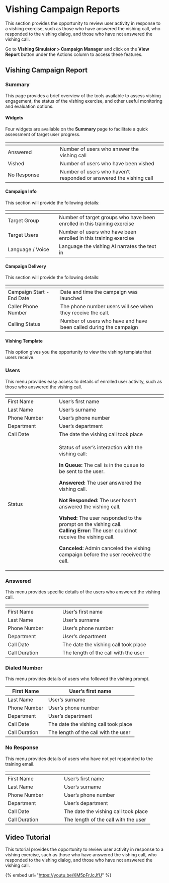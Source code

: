 # Vishing Campaign Reports

This section provides the opportunity to review user activity in response to a vishing exercise, such as those who have answered the vishing call, who responded to the vishing dialog, and those who have not answered the vishing call.

Go to **Vishing Simulator > Campaign Manager** and click on the **View Report** button under the Actions column to access these features.

## Vishing Campaign Report

### Summary

This page provides a brief overview of the tools available to assess vishing engagement, the status of the vishing exercise, and other useful monitoring and evaluation options.

#### Widgets

Four widgets are available on the **Summary** page to facilitate a quick assessment of target user progress.

<table data-header-hidden><thead><tr><th width="150"></th><th></th><th data-hidden></th></tr></thead><tbody><tr><td>Answered</td><td>Number of users who answer the vishing call</td><td></td></tr><tr><td>Vished</td><td>Number of users who have been vished</td><td></td></tr><tr><td>No Response</td><td>Number of users who haven’t responded or answered the vishing call</td><td></td></tr></tbody></table>

#### Campaign Info

This section will provide the following details:

<table data-header-hidden><thead><tr><th width="147"></th><th></th><th data-hidden></th></tr></thead><tbody><tr><td>Target Group</td><td>Number of target groups who have been enrolled in this training exercise</td><td></td></tr><tr><td>Target Users</td><td>Number of users who have been enrolled in this training exercise</td><td></td></tr><tr><td>Language / Voice</td><td>Language the vishing AI narrates the text in</td><td></td></tr></tbody></table>

#### Campaign Delivery

This section will provide the following details:

<table data-header-hidden><thead><tr><th width="151"></th><th></th><th data-hidden></th></tr></thead><tbody><tr><td>Campaign Start - End Date</td><td>Date and time the campaign was launched</td><td></td></tr><tr><td>Caller Phone Number</td><td>The phone number users will see when they receive the call.</td><td></td></tr><tr><td>Calling Status</td><td>Number of users who have and have been called during the campaign</td><td></td></tr></tbody></table>

#### Vishing Template

This option gives you the opportunity to view the vishing template that users receive.

### Users

This menu provides easy access to details of enrolled user activity, such as those who answered the vishing call.

<table data-header-hidden><thead><tr><th width="147"></th><th></th><th data-hidden></th><th data-hidden></th></tr></thead><tbody><tr><td>First Name</td><td>User’s first name</td><td></td><td></td></tr><tr><td>Last Name</td><td>User’s surname</td><td></td><td></td></tr><tr><td>Phone Number</td><td>User’s phone number</td><td></td><td></td></tr><tr><td>Department</td><td>User’s department</td><td></td><td></td></tr><tr><td>Call Date</td><td>The date the vishing call took place</td><td></td><td></td></tr><tr><td>Status</td><td><p>Status of user’s interaction with the vishing call:<br></p><p><strong>In Queue:</strong> The call is in the queue to be sent to the user.</p><p><strong>Answered:</strong> The user answered the vishing call.</p><p><strong>Not Responded:</strong> The user hasn’t answered the vishing call.</p><p><strong>Vished:</strong> The user responded to the prompt on the vishing call.<br><strong>Calling Error:</strong> The user could not receive the vishing call.</p><p><strong>Canceled:</strong> Admin canceled the vishing campaign before the user received the call.</p></td><td></td><td></td></tr></tbody></table>

### Answered

This menu provides specific details of the users who answered the vishing call.

<table data-header-hidden><thead><tr><th width="158"></th><th></th></tr></thead><tbody><tr><td>First Name</td><td>User’s first name</td></tr><tr><td>Last Name</td><td>User’s surname</td></tr><tr><td>Phone Number</td><td>User’s phone number</td></tr><tr><td>Department</td><td>User’s department</td></tr><tr><td>Call Date</td><td>The date the vishing call took place</td></tr><tr><td>Call Duration</td><td>The length of the call with the user</td></tr></tbody></table>

### Dialed Number

This menu provides details of users who followed the vishing prompt.

| First Name    | User’s first name                    |
| ------------- | ------------------------------------ |
| Last Name     | User’s surname                       |
| Phone Number  | User’s phone number                  |
| Department    | User’s department                    |
| Call Date     | The date the vishing call took place |
| Call Duration | The length of the call with the user |

### No Response

This menu provides details of users who have not yet responded to the training email.

<table data-header-hidden><thead><tr><th width="163"></th><th></th></tr></thead><tbody><tr><td>First Name</td><td>User’s first name</td></tr><tr><td>Last Name</td><td>User’s surname</td></tr><tr><td>Phone Number</td><td>User’s phone number</td></tr><tr><td>Department</td><td>User’s department</td></tr><tr><td>Call Date</td><td>The date the vishing call took place</td></tr><tr><td>Call Duration</td><td>The length of the call with the user</td></tr></tbody></table>

## Video Tutorial

This tutorial provides the opportunity to review user activity in response to a vishing exercise, such as those who have answered the vishing call, who responded to the vishing dialog, and those who have not answered the vishing call.

{% embed url="https://youtu.be/KM5pFrJcJfU" %}

